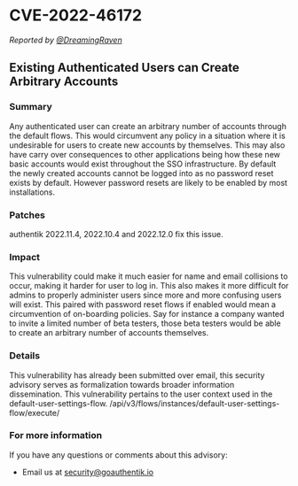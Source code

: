 # CVE-2022-46172

_Reported by [@DreamingRaven](https://github.com/DreamingRaven)_

## Existing Authenticated Users can Create Arbitrary Accounts

### Summary

Any authenticated user can create an arbitrary number of accounts through the default flows. This would circumvent any policy in a situation where it is undesirable for users to create new accounts by themselves. This may also have carry over consequences to other applications being how these new basic accounts would exist throughout the SSO infrastructure. By default the newly created accounts cannot be logged into as no password reset exists by default. However password resets are likely to be enabled by most installations.

### Patches

authentik 2022.11.4, 2022.10.4 and 2022.12.0 fix this issue.

### Impact

This vulnerability could make it much easier for name and email collisions to occur, making it harder for user to log in. This also makes it more difficult for admins to properly administer users since more and more confusing users will exist. This paired with password reset flows if enabled would mean a circumvention of on-boarding policies. Say for instance a company wanted to invite a limited number of beta testers, those beta testers would be able to create an arbitrary number of accounts themselves.

### Details

This vulnerability has already been submitted over email, this security advisory serves as formalization towards broader information dissemination. This vulnerability pertains to the user context used in the default-user-settings-flow. /api/v3/flows/instances/default-user-settings-flow/execute/

### For more information

If you have any questions or comments about this advisory:

- Email us at [security@goauthentik.io](mailto:security@goauthentik.io)
